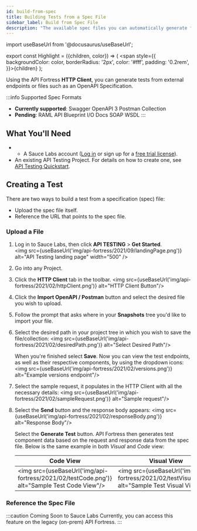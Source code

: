 ```yaml
---
id: build-from-spec
title: Building Tests from a Spec File
sidebar_label: Build from Spec File
description: "The available spec files you can automatically generate from are: Swagger, RAML, OpenAPI 3, API Blueprint, I/O Docs, SOAP WSDL, and Postman Collection."
---
```


import useBaseUrl from '@docusaurus/useBaseUrl';

export const Highlight = ({children, color}) => ( <span style={{
      backgroundColor: color,
      borderRadius: '2px',
      color: '#fff',
      padding: '0.2rem',
    }}>{children}</span> );


Using the API Fortress **HTTP Client**, you can generate tests from external endpoints or files such as an OpenAPI Specification.

:::info Supported Spec Formats
* **Currently supported**: <Highlight color="#37b732">Swagger</Highlight> <Highlight  color="#4e5b2e">OpenAPI 3</Highlight> <Highlight color="#ff6c37">Postman Collection</Highlight>
* **Pending**: <Highlight color="#29d3fe">RAML</Highlight> <Highlight color="#9073d2">API Blueprint</Highlight> <Highlight color="#c3090c">I/O Docs</Highlight> <Highlight color="#025b9c">SOAP</Highlight> <Highlight color="#025b9c">WSDL</Highlight>
:::

## What You'll Need

* * A Sauce Labs account ([Log in](https://accounts.saucelabs.com/am/XUI/#login/) or sign up for a [free trial license](https://saucelabs.com/sign-up)).
* An existing API Testing Project. For details on how to create one, see [API Testing Quickstart](/api-testing/quickstart/).

## Creating a Test

There are two ways to build a test from a specification (spec) file:

* Upload the spec file itself.
* Reference the URL that points to the spec file.

### Upload a File

1. Log in to Sauce Labs, then click **API TESTING** > **Get Started**.<br/>
  <img src={useBaseUrl('img/api-fortress/2021/09/landingPage.png')} alt="API Testing landing page" width="500" />

1. Go into any Project.

1. Click the __HTTP Client__ tab in the toolbar.
   <img src={useBaseUrl('img/api-fortress/2021/02/httpClient.png')} alt="HTTP Client Button"/>

1. Click the **Import OpenAPI / Postman** button and select the desired file you wish to upload.

1. Follow the prompt that asks where in your **Snapshots** tree you'd like to import your file.

1. Select the desired path in your project tree in which you wish to save the file/collection:
   <img src={useBaseUrl('img/api-fortress/2021/02/desiredPath.png')} alt="Select Desired Path"/>

   When you're finished select **Save**. Now you can view the test endpoints, as well as their respective components, by using the dropdown icons:
   <img src={useBaseUrl('img/api-fortress/2021/02/versions.png')} alt="Example versions endpoint"/>

1. Select the sample request, it populates in the HTTP Client with all the necessary details:
   <img src={useBaseUrl('img/api-fortress/2021/02/sampleRequest.png')} alt="Sample request"/>

1. Select the **Send** button and the response body appears:
   <img src={useBaseUrl('img/api-fortress/2021/02/responseBody.png')} alt="Response Body"/>

   Select the **Generate Test** button. API Fortress then generates test component data based on the request and response data from the spec file. Below is the same example in both _Visual_ and _Code_ view:

   | Code View                                                                                    | Visual View                                                                                       |
   |----------------------------------------------------------------------------------------------|---------------------------------------------------------------------------------------------------|
   | <img src={useBaseUrl('img/api-fortress/2021/02/testCode.png')} alt="Sample Test Code View"/> | <img src={useBaseUrl('img/api-fortress/2021/02/testVisual.png')} alt="Sample Test Visual View"/>  |

### Reference the Spec File

:::caution Coming Soon to Sauce Labs
Currently, you can access this feature on the legacy (on-prem) API Fortress.
:::
